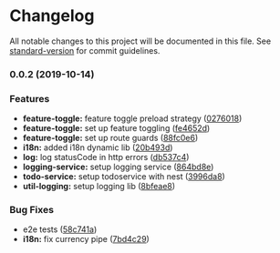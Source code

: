 # Changelog

All notable changes to this project will be documented in this file. See [standard-version](https://github.com/conventional-changelog/standard-version) for commit guidelines.

### 0.0.2 (2019-10-14)

### Features

- **feature-toggle:** feature toggle preload strategy ([0276018](https://github.com/lydemann/Todo-monorepo/commit/0276018aad86a2e15f831e124c1b4b830742ccf3))
- **feature-toggle:** set up feature toggling ([fe4652d](https://github.com/lydemann/Todo-monorepo/commit/fe4652d437cc713f6e53e95a7603f1112c4c3cca))
- **feature-toggle:** set up route guards ([88fc0e6](https://github.com/lydemann/Todo-monorepo/commit/88fc0e6e9219f629161f4ecec9d14d37f89b70b5))
- **i18n:** added i18n dynamic lib ([20b493d](https://github.com/lydemann/Todo-monorepo/commit/20b493d75f0c8e962fd2a8ab18ff838071cbd186))
- **log:** log statusCode in http errors ([db537c4](https://github.com/lydemann/Todo-monorepo/commit/db537c4e9913d9126e05c9766426db6a0c63ef99))
- **logging-service:** setup logging service ([864bd8e](https://github.com/lydemann/Todo-monorepo/commit/864bd8efc9696813c56496055b1ad957599c9c78))
- **todo-service:** setup todoservice with nest ([3996da8](https://github.com/lydemann/Todo-monorepo/commit/3996da89cee837ca1f4a413c1e7b25281d3ee200))
- **util-logging:** setup logging lib ([8bfeae8](https://github.com/lydemann/Todo-monorepo/commit/8bfeae804bf0cf5e4d25d6fb6ad2479d56bc830e))

### Bug Fixes

- e2e tests ([58c741a](https://github.com/lydemann/Todo-monorepo/commit/58c741acb78bdd9f44ea758343d9475f41770ad3))
- **i18n:** fix currency pipe ([7bd4c29](https://github.com/lydemann/Todo-monorepo/commit/7bd4c2901d83d9c1149690f3f2334a2ae94d76f9))

